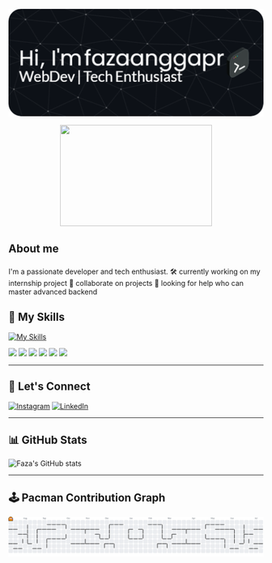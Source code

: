 ![Faza Angga](img/github-header-image%20(40).png)


<div align="center">
  <img height="200" width="300" src="https://media.giphy.com/media/znLkTwpJvnPi/giphy.gif"  />
</div>

<h2 align="left">About me</h2>

###

<p align="left">I'm a passionate developer and tech enthusiast. 
🛠  currently working on my internship project
🤝 collaborate on projects 
🧠 looking for help who can master advanced backend</p>

## 🧰 My Skills

<div align="left">

[![My Skills](https://skillicons.dev/icons?i=vscode,bootstrap,tailwind,figma&theme=dark)](https://skillicons.dev)

<img src="https://img.shields.io/badge/HTML5-E34F26?style=for-the-badge&logo=html5&logoColor=white" />
<img src="https://img.shields.io/badge/CSS3-1572B6?style=for-the-badge&logo=css3&logoColor=white" />
<img src="https://img.shields.io/badge/JavaScript-323330?style=for-the-badge&logo=javascript&logoColor=F7DF1E" />
<img src="https://img.shields.io/badge/PHP-777BB4?style=for-the-badge&logo=php&logoColor=white" />
<img src="https://img.shields.io/badge/Laravel-FF2D20?style=for-the-badge&logo=laravel&logoColor=white" />
<img src="https://img.shields.io/badge/Python-FFD43B?style=for-the-badge&logo=python&logoColor=blue" />

</div>

---

## 📱 Let's Connect

[![Instagram](https://img.shields.io/badge/Instagram-E4405F?style=for-the-badge&logo=instagram&logoColor=white)](https://instagram.com/fazaanggapr)
[![LinkedIn](https://img.shields.io/badge/LinkedIn-0077B5?style=for-the-badge&logo=linkedin&logoColor=white)](https://www.linkedin.com/in/fazaanggapr)

---

## 📊 GitHub Stats

![Faza's GitHub stats](https://github-readme-stats.vercel.app/api?username=fazaanggapr&show_icons=true&theme=highcontrast)

---

## 🕹️ Pacman Contribution Graph

<picture>
  <source media="(prefers-color-scheme: dark)" srcset="https://raw.githubusercontent.com/fazaanggapr/fazaanggapr/output/pacman-contribution-graph-dark.svg">
  <source media="(prefers-color-scheme: light)" srcset="https://raw.githubusercontent.com/fazaanggapr/fazaanggapr/output/pacman-contribution-graph.svg">
  <img alt="Pacman contribution graph" src="https://raw.githubusercontent.com/fazaanggapr/fazaanggapr/output/pacman-contribution-graph.svg">
</picture>
